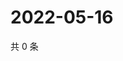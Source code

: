 # 2022-05-16

共 0 条

<!-- BEGIN WEIBO -->
<!-- 最后更新时间 Mon May 16 2022 07:15:59 GMT+0800 (China Standard Time) -->

<!-- END WEIBO -->
